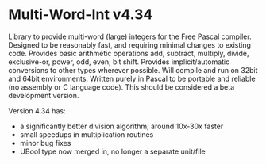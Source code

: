 # Multi-Word-Int v4.34
Library to provide multi-word (large) integers for the Free Pascal compiler.
Designed to be reasonably fast, and requiring minimal changes to existing code.
Provides basic arithmetic operations add, subtract, multiply, divide, exclusive-or, power, odd, even, bit shift.
Provides implicit/automatic conversions to other types wherever possible.
Will compile and run on 32bit and 64bit environments.
Written purely in Pascal to be portable and reliable (no assembly or C language code).
This should be considered a beta development version.

Version 4.34 has:
- a significantly better division algorithm; around 10x-30x faster
- small speedups in multiplication routines
- minor bug fixes
- UBool type now merged in, no longer a separate unit/file
